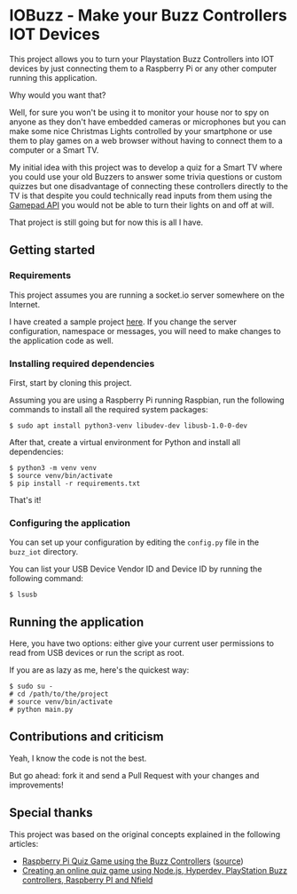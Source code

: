 # IOBuzz - Make your Buzz Controllers IOT Devices

This project allows you to turn your Playstation Buzz Controllers into IOT devices by just connecting them
to a Raspberry Pi or any other computer running this application.

Why would you want that?

Well, for sure you won't be using it to monitor your house nor to spy on anyone as they don't have embedded cameras
or microphones but you can make some nice Christmas Lights controlled by your smartphone or use them to play games
on a web browser without having to connect them to a computer or a Smart TV.

My initial idea with this project was to develop a quiz for a Smart TV where you could use your old Buzzers to answer
some trivia questions or custom quizzes but one disadvantage of connecting these controllers directly to the TV is
that despite you could technically read inputs from them using the
[Gamepad API](https://developer.mozilla.org/en-US/docs/Web/API/Gamepad_API/Using_the_Gamepad_API)
you would not be able to turn their lights on and off at will.

That project is still going but for now this is all I have.


## Getting started

### Requirements

This project assumes you are running a socket.io server somewhere on the Internet.

I have created a sample project [here](https://github.com/dmpasilva/iobuzz-server).
If you change the server configuration, namespace or messages, you will need to make changes to the application
code as well.


### Installing required dependencies

First, start by cloning this project.

Assuming you are using a Raspberry Pi running Raspbian, run the following commands to install all the required
system packages:

```
$ sudo apt install python3-venv libudev-dev libusb-1.0-0-dev
```

After that, create a virtual environment for Python and install all dependencies:

```
$ python3 -m venv venv
$ source venv/bin/activate
$ pip install -r requirements.txt
```

That's it!


### Configuring the application

You can set up your configuration by editing the `config.py` file in the `buzz_iot` directory.

You can list your USB Device Vendor ID and Device ID by running the following command:

```
$ lsusb
```


## Running the application

Here, you have two options: either give your current user permissions to read from USB devices or run the script
as root.

If you are as lazy as me, here's the quickest way:

```
$ sudo su -
# cd /path/to/the/project
# source venv/bin/activate
# python main.py
```


## Contributions and criticism

Yeah, I know the code is not the best.

But go ahead: fork it and send a Pull Request with your changes and improvements!


## Special thanks

This project was based on the original concepts explained in the following articles:

* [Raspberry Pi Quiz Game using the Buzz Controllers](https://pimylifeup.com/raspberry-pi-quiz-game-buzz-controllers/) ([source](https://github.com/pimylifeup/Raspberry-Pi-Quiz-Game-Buzz-Controllers))
* [Creating an online quiz game using Node.js, Hyperdev, PlayStation Buzz controllers, Raspberry PI and Nfield](https://www.hakantuncer.com/2016/09/07/creating-an-online-quiz-game-using-node-dot-js/)